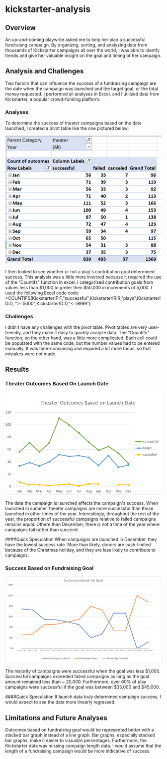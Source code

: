 # kickstarter-analysis

## Overview

An up-and-coming playwrite asked me to help her plan a successful fundraisng campaign. By organizng, sorting, and analyzing data from thousands of Kickstarter campaigns  all over the world, I was able to identfy trends and give her valuable insight on the goal and timing of her campaign. 

## Analysis and Challenges

Two factors that can influence the success of a fundraising campaign are the date when the campaign was launched and the target goal, or the total money requested. I performed all analyses in Excel, and I utilized data from Kickstarter, a popular crowd-funding platform.


### Analyses
To determine the success of theater campaigns based on the date launched, I created a pivot table like the one pictured below:

![Pivot Table Example](https://github.com/CSoldo1/kickstarter-analysis/blob/main/Pivot_Table_Screenshot.PNG)

I then looked to see whether or not a play's contribution goal determined success. This analysis was a little more involved because it required the use of the "Countifs" function in excel. I categorized contribution goals from values less than $1,000 to greter then $50,000 in increments of 5,000. I used the following Excel code code:
=COUNTIFS(Kickstarter!F:F,"successful",Kickstarter!R:R,"plays",Kickstarter!D:D, ">=5000",Kickstarter!D:D,"<=9999")
 
### Challenges
I didn't have any challenges with the pivot table. Pivot tables are very user-friendly, and they make it easy to quickly analyze data. The "Countifs" function, on the other hand, was a little more complicated. Each cell could be populated with the same code, but the number values had to be entered manually. It was time-consuming and required a lot more focus, so that mistakes were not made. 

## Results

### Theater Outcomes Based On Launch Date

![Outcomes Based on Launch Date](https://github.com/CSoldo1/kickstarter-analysis/blob/main/Theater_Outcomes_vs_Launch.png)

The date the campaign is launched effects the campaign's success. When launched in summer, theater campaigns are more successful than those launched in other times of the year. Interestingly, throughout the rest of the year, the proportion of successful campaigns relative to failed campaigns remains equal. Othere than December, there is not a time of the year where campaigns fail rather than succeed. 

####Quick Speculation
When campaigns are launched in December, they have the lowest success rate. More than likely, donors are cash-limited because of the Christmas holiday, and they are less likely to contribute to campaigns. 

### Success Based on Fundraising Goal

![Outcomes Based on Fundraising Goal](https://github.com/CSoldo1/kickstarter-analysis/blob/main/Outcomes_vs_Goals.png)

The majority of campaigns were successful when the goal was less $1,000. Successful campaigns exceeded failed campaigns as long as the goal amount remained less than ~ 20,000. Furthermore, over 60% of play campaigns were successful if the goal was between $35,000 and $45,000. 

####Quick Speculation
If launch data truly determined campaign success, I would expect to see the data more linearly regressed. 

## Limitations and Future Analyses

Outcomes based on fundraising goal would be represented better with a stacked bar graph instead of a line graph. Bar graphs, especially stacked bar graphs, make it easier to visualize percentages. Furthermore, the Kickstarter data was missing campaign length data. I would assume that the length of a fundraising campaign would be more indicative of success. 


